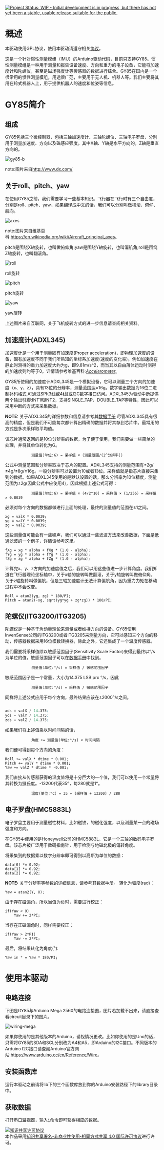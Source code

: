 [![Project Status: WIP - Initial development is in progress, but there has not yet been a stable, usable release suitable for the public.](http://www.repostatus.org/badges/latest/wip.svg)](http://www.repostatus.org/#wip)

# 概述

本驱动使用GPL协议，使用本驱动请遵守相关[协议](https://github.com/Saturn-robot/GY85_driver/blob/master/LICENSE)。

这是一个针对惯性测量模组（IMU）的Arduino驱动代码，目前只支持GY85。惯性测量模组是一种用于测量和报告设备速度、方向和重力的电子设备，它能将加速度计和陀螺仪，甚至是磁场强度计等传感器的数据进行综合。GY85在国内是一个很常用的惯性测量模组，用途很广范，主要用于无人机、机器人等。我们主要将其用在轮式机器人上，用于提供机器人的速度和位姿等信息。

# GY85简介

## 组成

GY85包括三个微控制器，包括三轴加速度计、三轴陀螺仪、三轴电子罗盘，分别用于测量加速度、方向以及磁感应强度。其中X轴、Y轴是水平方向的，Z轴是垂直方向的。

![gy85-b](http://img.dxcdn.com/productimages/sku_148436_1_small.jpg)

note:图片来自<http://www.dx.com/>

## 关于roll、pitch、yaw

在使用GY85之前，我们需要学习一些基本知识。飞行器在飞行时有三个自由度，分别是roll、pitch、yaw，如果翻译成中文的话，我们可以分别叫做横滚、俯仰、航向。

![axes](https://upload.wikimedia.org/wikipedia/commons/thumb/5/54/Flight_dynamics_with_text.png/200px-Flight_dynamics_with_text.png)

note:图片来自维基百科:<https://en.wikipedia.org/wiki/Aircraft_principal_axes>。

pitch是围绕X轴旋转，也叫做俯仰角;yaw是围绕Y轴旋转，也叫偏航角;roll是围绕Z轴旋转，也叫翻滚角。

![roll](http://p1.bpimg.com/567571/d450d5fb4a092f72.gif)

roll旋转

![pitch](http://p1.bqimg.com/567571/a92926dde729cecf.gif)

pitch旋转

![yaw](http://p1.bpimg.com/567571/a1b95614beeb9669.gif)

yaw旋转

上述图片来自互联网，关于飞机旋转方式的进一步信息请查阅相关资料。

## 加速度计(ADXL345)

加速度计是一个用于测量固有加速度(Proper acceleration)，即物理加速度的设备，固有加速度不同于我们所熟知的坐标系加速度(速度的变化率)。例如加速度在静止时测得的重力加速度大约为g，即9.81m/s^2，而当其以自由落体运动时测得的加速度则约等于0。详情请参考维基百科:*[Accelerometer](http://en.wikipedia.org/wiki/Accelerometer)*。

GY85所使用的加速度计ADXL345是一个模拟设备，它可以测量三个方向的加速度（x、y、z），具有13位的分辨率，测量范围达±16g。数字输出数据为16位二进制补码格式,可通过SPI(3线或4线)或I2C数字接口访问。ADXL345为驱动中断提供两个输出引脚:INT1和INT2，支持SINGLE_TAP、DOUBLE_TAP等特性，因此可以采用中断的方式来采集数据。

**NOTE:** 关于ADXL345的详细参数和信息请参考其[数据手册](http://www.analog.com/media/cn/technical-documentation/data-sheets/ADXL345_cn.pdf)
尽管ADXL345具有很高的精度，但是我们不可能每次都计算出精确的数据并将其存到芯片中。最常用的方式是多次采样取平均值。

该芯片通常返回的是10位分辨率的数据，为了便于使用，我们需要做一些简单的处理，并将其单位转化为G。

				测量值(单位:G) = 采样值 × (测量范围/(2^分辨率))

公式中测量范围和分辨率取决于芯片的配置。ADXL345支持的测量范围有±2g/±4g/±8g/±16g。一般分辨率可以设置为10或者13位。采样值就是指芯片直接采集到的数据。如果ADXL345使用的是默认设置的话，那么分辨率为10位精度，测量范围为±2g(因此公式中应使用4)，因此根据上述公式可得：

				测量值(单位:G) = 采样值 × (4/2^10) = 采样值 × (1/256) = 采样值 × 0.0039

必须对每个方向的数据都做进行上面的处理，最终的测量值的范围在±1之间。

```
xg = valX * 0.0039;
yg = valY * 0.0039;
zg = valZ * 0.0039;
```

这些测量值可能会有一些噪声，我们可以通过一些滤波方法来改善数据，下面是低通滤波的一个例子，详情请参考[这里](http://theccontinuum.com/2012/09/24/arduino-imu-pitch-roll-from-accelerometer/)。

```
fXg = xg * alpha + fXg * (1.0 - alpha);
fYg = yg * alpha + fYg * (1.0 - alpha);
fZg = zg * alpha + fZg * (1.0 - alpha);
```

计算完x、y、z方向的加速度值之后，我们可以用这些值进一步计算角度。我们知道在飞行器理论坐标轴中，关于x轴的旋转叫做翻滚，关于y轴旋转叫做俯仰角，关于z轴旋转叫做偏航，但是三轴加速度计无法计算偏航角，因为重力力矩在移动过程中不会改变。

```
Roll = atan2(yg, zg) * 180/PI;
Pitch = atan2(-xg, sqrt(yg*yg + zg*zg)) * 180/PI;
```

## 陀螺仪(ITG3200/ITG3205)

陀螺仪是一种基于角动量理论来测量或者维持方向的设备。GY85使用InvenSense公司的ITG3200或者ITG3205来测量方向，它可以感知三个方向的移动，传感器数据采用16位模数转换器，除此之外，它还集成了一个温度传感器。

我们需要将采样值除以敏感范围因子(Sensitivity Scale Factor)来得到最终以°/s为单位的值，敏感范围因子可以在[数据手册](https://www.sparkfun.com/datasheets/Sensors/Gyro/PS-ITG-3200-00-01.4.pdf)中找到。

				测量值(单位:°/s) = 采样值 / 敏感范围因子

敏感范围因子是一个常量，大小为14.375 LSB pro °/s，因此

				测量值(单位:°/s) = 采样值 / 敏感范围因子

同样将上述公式应用于每个方向，最终结果应该在±2000°/s之间。

```s -s

xds = valX / 14.375;
yds = valY / 14.375;
zds = valZ / 14.375;
```

如果我们将上述值乘以时间间隔的话，

				角度 += 测量值(单位:°/s) × 时间间隔

我们便可得到每个方向的角度：

```
Roll += valX * dtime * 0.001;
Pitch += valY * dtime * 0.001;
Yaw += valZ * dtime * -0.001;
```

我们直接从传感器获得的温度值将是十分巨大的一个值，我们可以使用一个常量将其转换为摄氏度。-13200代表35°，每280就是1°。

				温度(单位:°C) = 35 + (采样值 + 13200) / 280

## 电子罗盘(HMC5883L)

电子罗盘主要用于测量磁性材料，比如磁铁，的磁化强度，以及测量某一点的磁场强度和方向。

在GY85中使用的是Honeywell公司的HMC5883L，它是一个三轴的数码电子罗盘。该芯片被广泛用于数码指南针，用于检测与地磁北极的偏转角度。

将采集到的数据乘以数字分辨率即可得到以高斯为单位的数据：

```
data[0] *= 0.92;
data[1] *= 0.92;
data[2] *= 0.92;
```

**NOTE:** 关于分辨率等参数的详细信息，请参考其[数据手册](http://210.27.82.7/cache/7/03/cloudfront.net/6181d2fb87c03344fcb19a03acc68c69/HMC5883L-FDS.pdf)。
转化为弧度(rad)：

```
Yaw = atan2(Y, X);
```
由于存在磁偏角，所以当值为负时，需要进行校正：

```
if(Yaw < 0)
    Yaw += 2*PI;
```
当存在正磁偏角时，同样需要校正：

```
if(Yaw > 2*PI)
    Yaw -= 2*PI;
```
最后，将结果转化为角度(°):

```
Yaw in ° = Yaw * 180/PI;
```

# 使用本驱动

## 电路连接

下图是GY85与Arduino Mega 2560的电路连接图，图片若加载不出来，请直接查看circuit目录下的图片。

![wiring-mega](https://github.com/Saturn-robot/GY85_driver/blob/master/circuit/wiring-mega2560.jpg)

如果你使用的是其他版本的Arduino，请视情况更改。比如你使用的是Uno的话，只需将GY85的SDA和SCL分别改为A4和A5，即Arduino的I2C接口。不同版本的Arduino I2C接口请查阅Arduino官方网站:<https://www.arduino.cc/en/Reference/Wire>。

## 安装函数库

运行本驱动之前请将lib下的三个函数库放到你的Arduino安装路径下的library目录中。

## 获取数据

打开串口监视器，输入`i`命令即可获得相应的数据。


<a rel="license" href="http://creativecommons.org/licenses/by-nc-sa/4.0/"><img alt="知识共享许可协议" style="border-width:0" src="https://i.creativecommons.org/l/by-nc-sa/4.0/88x31.png" /></a><br />本作品采用<a rel="license" href="http://creativecommons.org/licenses/by-nc-sa/4.0/">知识共享署名-非商业性使用-相同方式共享 4.0 国际许可协议</a>进行许可。
